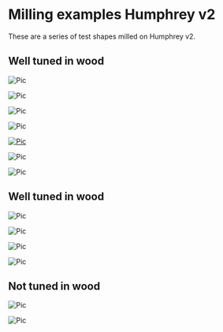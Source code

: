 # Milling examples Humphrey v2
These are a series of test shapes milled on Humphrey v2.

## Well tuned in wood

![Pic](img/shapes.jpg)

![Pic](img/oval1.jpg)

![Pic](img/ring1.jpg)

![Pic](img/ring2.jpg)

[![Pic](img/play_ring3.png)](img/ring3_10mm_hole_6mmbit.MOV)

![Pic](img/shape.jpg)

![Pic](img/shape2.jpg)

## Well tuned in wood

![Pic](img/alu-milling_still.JPG)

![Pic](img/logo1.jpg)

![Pic](img/logo2.jpg)

![Pic](img/closeup_results_of_test_cuts.JPG)

## Not tuned in wood

![Pic](img/first_cuts.JPG)

![Pic](img/backlash_typical.jpg)
